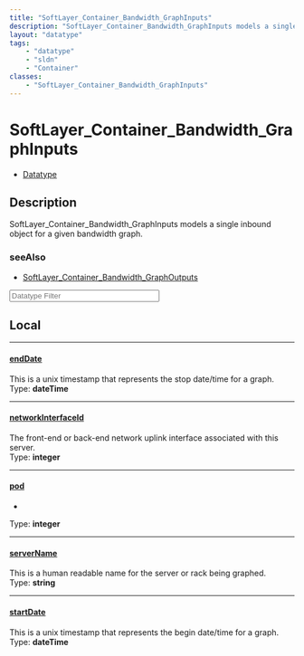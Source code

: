 ```yaml
---
title: "SoftLayer_Container_Bandwidth_GraphInputs"
description: "SoftLayer_Container_Bandwidth_GraphInputs models a single inbound object for a given bandwidth graph."
layout: "datatype"
tags:
    - "datatype"
    - "sldn"
    - "Container"
classes:
    - "SoftLayer_Container_Bandwidth_GraphInputs"
---
```


# SoftLayer_Container_Bandwidth_GraphInputs
<div id='service-datatype'>
    <ul id='sldn-reference-tabs'>
        <li id='datatype'> <a href='/reference/datatypes/SoftLayer_Container_Bandwidth_GraphInputs' >Datatype</a></li>
    </ul>
</div>

## Description 


SoftLayer_Container_Bandwidth_GraphInputs models a single inbound object for a given bandwidth graph.



### seeAlso

* [SoftLayer_Container_Bandwidth_GraphOutputs](/reference/datatypes/SoftLayer_Container_Bandwidth_GraphOutputs )




<!-- Filer BEGIN -->
<div class="view-filters">
        <div class="clearfix">
            <div class="search-input-box">
                <input placeholder="Datatype Filter" onkeyup="titleSearch(inputId='prop-input', divId='properties', elementClass='prop-row')" 
                    type="text" id="prop-input" value="" size="30" maxlength="128" class="form-text">
            </div>
        </div>
</div>
<!-- Filer END -->

<div id="properties" class="content">
<div id="localProperties" class="prop-content" >

## Local
<div class="prop-row">

-----
[endDate]: #enddate
#### [endDate]
This is a unix timestamp that represents the stop date/time for a graph.  
<span class="type-label">Type: </span>**dateTime**  



</div>
<div class="prop-row">

-----
[networkInterfaceId]: #networkinterfaceid
#### [networkInterfaceId]
The front-end or back-end network uplink interface associated with this server.  
<span class="type-label">Type: </span>**integer**  



</div>
<div class="prop-row">

-----
[pod]: #pod
#### [pod]
*  
<span class="type-label">Type: </span>**integer**  



</div>
<div class="prop-row">

-----
[serverName]: #servername
#### [serverName]
This is a human readable name for the server or rack being graphed.  
<span class="type-label">Type: </span>**string**  



</div>
<div class="prop-row">

-----
[startDate]: #startdate
#### [startDate]
This is a unix timestamp that represents the begin date/time for a graph.  
<span class="type-label">Type: </span>**dateTime**  



</div>
</div>
<!-- LOCAL PROPERTY END -->

</div>


